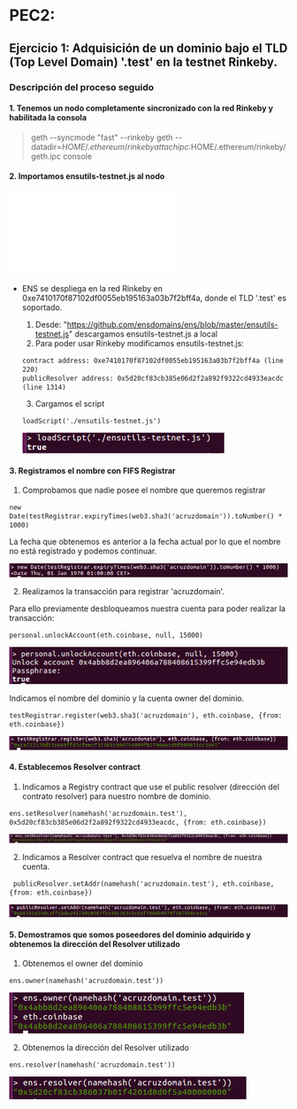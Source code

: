 # PEC2:

## Ejercicio 1: Adquisición de un dominio bajo el TLD (Top Level Domain) '.test' en la testnet Rinkeby.

### Descripción del proceso seguido
####  1. Tenemos un nodo completamente sincronizado con la red Rinkeby y habilitada la consola

>  geth --syncmode "fast" --rinkeby
geth --datadir=$HOME/.ethereum/rinkeby attach ipc:$HOME/.ethereum/rinkeby/geth.ipc console

####  2. Importamos ensutils-testnet.js al nodo

![ensutils-testnet.js](./ensutils-testnet.js)	

* ENS se despliega en la red Rinkeby en 0xe7410170f87102df0055eb195163a03b7f2bff4a, donde el TLD '.test' es soportado. 

    1. Desde: "https://github.com/ensdomains/ens/blob/master/ensutils-testnet.js" descargamos ensutils-testnet.js a local
    2. Para poder usar Rinkeby modificamos ensutils-testnet.js:
    ~~~
    contract address: 0xe7410170f87102df0055eb195163a03b7f2bff4a (line 220)
    publicResolver address: 0x5d20cf83cb385e06d2f2a892f9322cd4933eacdc (line 1314)
    ~~~
	3. Cargamos el script
	~~~
	loadScript('./ensutils-testnet.js')
	~~~
	![img1](./images/loadScript.png)


####  3. Registramos el nombre con FIFS Registrar

   1. Comprobamos que nadie posee el nombre que queremos registrar
   ~~~
   new Date(testRegistrar.expiryTimes(web3.sha3('acruzdomain')).toNumber() * 1000)
   ~~~
   La fecha que obtenemos es anterior a la fecha actual por lo que el nombre no está registrado y podemos continuar.

   ![img2](./images/checkNameExistance.png)


   2. Realizamos la transacción para registrar 'acruzdomain'. 

   Para ello previamente desbloqueamos nuestra cuenta para poder realizar la transacción:
   ~~~
   personal.unlockAccount(eth.coinbase, null, 15000)
   ~~~
   ![img3](./images/unlockAccount.png)

   Indicamos el nombre del dominio y la cuenta owner del dominio.
   ~~~
   testRegistrar.register(web3.sha3('acruzdomain'), eth.coinbase, {from: eth.coinbase})
   ~~~
   ![img4](./images/contractRegistrar.png)
	

####  4. Establecemos Resolver contract

   1. Indicamos a Registry contract que use el public resolver (dirección del contrato resolver) para nuestro nombre de dominio.
   ~~~
   ens.setResolver(namehash('acruzdomain.test'), 0x5d20cf83cb385e06d2f2a892f9322cd4933eacdc, {from: eth.coinbase})
   ~~~

   ![img5](./images/contractRegistry.png)

   2. Indicamos a Resolver contract que resuelva el nombre de nuestra cuenta.
   ~~~
	publicResolver.setAddr(namehash('acruzdomain.test'), eth.coinbase, {from: eth.coinbase})
   ~~~

   ![img6](./images/contractResolver.png)
       

####  5. Demostramos que somos poseedores del dominio adquirido y obtenemos la dirección del Resolver utilizado

   1. Obtenemos el owner del dominio
   ~~~
   ens.owner(namehash('acruzdomain.test'))
   ~~~
  
   ![img7](./images/domainOwner.png)

   2. Obtenemos la dirección del Resolver utilizado
   ~~~
   ens.resolver(namehash('acruzdomain.test'))
   ~~~
  
   ![img8](./images/resolverAddress.png)
